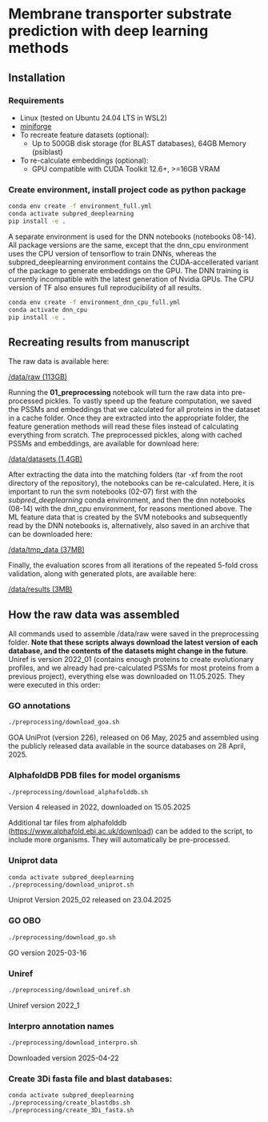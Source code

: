 # Membrane transporter substrate prediction with deep learning methods

## Installation

### Requirements

- Linux (tested on Ubuntu 24.04 LTS in WSL2)
- [miniforge](https://github.com/conda-forge/miniforge)
- To recreate feature datasets (optional): 
    - Up to 500GB disk storage (for BLAST databases), 64GB Memory (psiblast)
- To re-calculate embeddings (optional): 
    - GPU compatible with CUDA Toolkit 12.6+, >=16GB VRAM

### Create environment, install project code as python package

```bash
conda env create -f environment_full.yml
conda activate subpred_deeplearning
pip install -e .
```

A separate environment is used for the DNN notebooks (notebooks 08-14). All package versions are the same, except that the dnn_cpu environment uses the CPU version of tensorflow to train DNNs, whereas the subpred_deeplearning environment contains the CUDA-accellerated variant of the package to generate embeddings on the GPU. The DNN training is currently incompatible with the latest generation of Nvidia GPUs. The CPU version of TF also ensures full reproducibility of all results.

```bash
conda env create -f environment_dnn_cpu_full.yml
conda activate dnn_cpu
pip install -e .
```

## Recreating results from manuscript

The raw data is available here:

[/data/raw (113GB)]()

Running the **01_preprocessing** notebook will turn the raw data into pre-processed pickles. To vastly speed up the feature computation, we saved the PSSMs and embeddings that we calculated for all proteins in the dataset in a cache folder. Once they are extracted into the appropriate folder, the feature generation methods will read these files instead of calculating everything from scratch. The preprocessed pickles, along with cached PSSMs and embeddings, are available for download here:

[/data/datasets (1.4GB)](https://1drv.ms/u/c/886666fa46e5db95/EaTz162K0i9AlGv-kczsR44Bgc4pXxC2i4OyMkJ0VhwUuQ?e=F9UKgM)

After extracting the data into the matching folders (tar -xf from the root directory of the repository), the notebooks can be re-calculated. Here, it is important to run the svm notebooks (02-07) first with the *subpred_deeplearning* conda environment, and then the dnn notebooks (08-14) with the *dnn_cpu* environment, for reasons mentioned above. The ML feature data that is created by the SVM notebooks and subsequently read by the DNN notebooks is, alternatively, also saved in an archive that can be downloaded here:

[/data/tmp_data (37MB)](https://1drv.ms/u/c/886666fa46e5db95/EUXwykta-7pLsUj1dTIhfk0B8VptAZYJ-RHs3LyHNYWueg?e=EukKna)

Finally, the evaluation scores from all iterations of the repeated 5-fold cross validation, along with generated plots, are available here:

[/data/results (3MB)](https://1drv.ms/u/c/886666fa46e5db95/ESccd6GL03lLsKx_pHsF3KcBVH4qUwkp15f2E04ffg6vtA?e=RDzgEU)

## How the raw data was assembled

All commands used to assemble /data/raw were saved in the preprocessing folder. **Note that these scripts always download the latest version of each database, and the contents of the datasets might change in the future**. Uniref is version 2022_01 (contains enough proteins to create evolutionary profiles, and we already had pre-calculated PSSMs for most proteins from a previous project), everything else was downloaded on 11.05.2025. They were executed in this order:

### GO annotations

```bash
./preprocessing/download_goa.sh
```

GOA UniProt (version 226), released on 06 May, 2025 and assembled using the publicly released data available in the source databases on 28 April, 2025.

### AlphafoldDB PDB files for model organisms

```bash
./preprocessing/download_alphafolddb.sh
```

Version 4 released in 2022, downloaded on 15.05.2025

Additional tar files from alphafolddb (https://www.alphafold.ebi.ac.uk/download) can be added to the script, to include more organisms. They will automatically be pre-processed.

### Uniprot data

```bash
conda activate subpred_deeplearning
./preprocessing/download_uniprot.sh
```

Uniprot Version 2025_02 released on 23.04.2025

### GO OBO

```bash
./preprocessing/download_go.sh
```

GO version 2025-03-16

### Uniref

```bash
./preprocessing/download_uniref.sh
```

Uniref version 2022_1

### Interpro annotation names

```bash
./preprocessing/download_interpro.sh
```

Downloaded version 2025-04-22

### Create 3Di fasta file and blast databases:

```bash
conda activate subpred_deeplearning
./preprocessing/create_blastdbs.sh
./preprocessing/create_3Di_fasta.sh
```


<!-- TODO docker container with only data/datasets. -->

<!-- https://github.com/agemagician/ProtTrans/blob/master/Embedding/prott5_embedder.py -->
